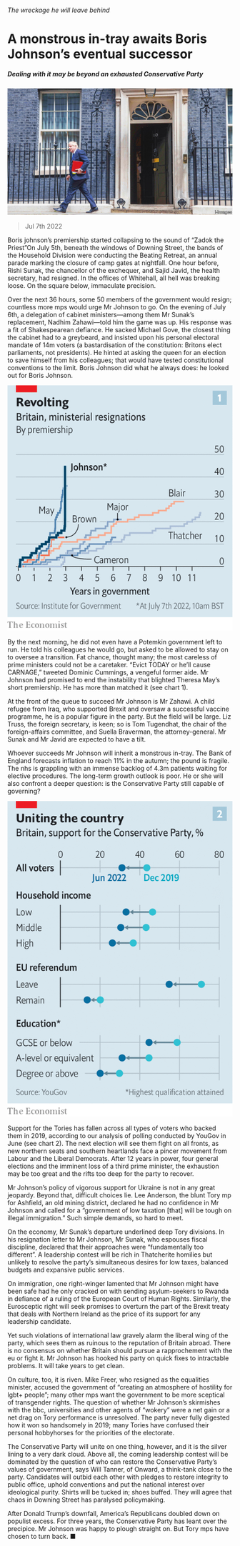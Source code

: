 ###### The wreckage he will leave behind

# A monstrous in-tray awaits Boris Johnson’s eventual successor 

##### Dealing with it may be beyond an exhausted Conservative Party 

![image](images/20220709_BRP003.jpg) 

> Jul 7th 2022 

Boris johnson’s premiership started collapsing to the sound of “Zadok the Priest”On July 5th, beneath the windows of Downing Street, the bands of the Household Division were conducting the Beating Retreat, an annual parade marking the closure of camp gates at nightfall. One hour before, Rishi Sunak, the chancellor of the exchequer, and Sajid Javid, the health secretary, had resigned. In the offices of Whitehall, all hell was breaking loose. On the square below, immaculate precision. 

Over the next 36 hours, some 50 members of the government would resign; countless more mps would urge Mr Johnson to go. On the evening of July 6th, a delegation of cabinet ministers—among them Mr Sunak’s replacement, Nadhim Zahawi—told him the game was up. His response was a fit of Shakespearean defiance. He sacked Michael Gove, the closest thing the cabinet had to a greybeard, and insisted upon his personal electoral mandate of 14m voters (a bastardisation of the constitution: Britons elect parliaments, not presidents). He hinted at asking the queen for an election to save himself from his colleagues; that would have tested constitutional conventions to the limit. Boris Johnson did what he always does: he looked out for Boris Johnson. 

![image](images/20220709_BRC108.png) 


By the next morning, he did not even have a Potemkin government left to run. He told his colleagues he would go, but asked to be allowed to stay on to oversee a transition. Fat chance, thought many; the most careless of prime ministers could not be a caretaker. “Evict TODAY or he’ll cause CARNAGE,” tweeted Dominic Cummings, a vengeful former aide. Mr Johnson had promised to end the instability that blighted Theresa May’s short premiership. He has more than matched it (see chart 1). 

At the front of the queue to succeed Mr Johnson is Mr Zahawi. A child refugee from Iraq, who supported Brexit and oversaw a successful vaccine programme, he is a popular figure in the party. But the field will be large. Liz Truss, the foreign secretary, is keen; so is Tom Tugendhat, the chair of the foreign-affairs committee, and Suella Braverman, the attorney-general. Mr Sunak and Mr Javid are expected to have a tilt.

Whoever succeeds Mr Johnson will inherit a monstrous in-tray. The Bank of England forecasts inflation to reach 11% in the autumn; the pound is fragile. The nhs is grappling with an immense backlog of 4.3m patients waiting for elective procedures. The long-term growth outlook is poor. He or she will also confront a deeper question: is the Conservative Party still capable of governing? 

![image](images/20220709_BRC110.png) 


Support for the Tories has fallen across all types of voters who backed them in 2019, according to our analysis of polling conducted by YouGov in June (see chart 2). The next election will see them fight on all fronts, as new northern seats and southern heartlands face a pincer movement from Labour and the Liberal Democrats. After 12 years in power, four general elections and the imminent loss of a third prime minister, the exhaustion may be too great and the rifts too deep for the party to recover.

Mr Johnson’s policy of vigorous support for Ukraine is not in any great jeopardy. Beyond that, difficult choices lie. Lee Anderson, the blunt Tory mp for Ashfield, an old mining district, declared he had no confidence in Mr Johnson and called for a “government of low taxation [that] will be tough on illegal immigration.” Such simple demands, so hard to meet.

On the economy, Mr Sunak’s departure underlined deep Tory divisions. In his resignation letter to Mr Johnson, Mr Sunak, who espouses fiscal discipline, declared that their approaches were “fundamentally too different”. A leadership contest will be rich in Thatcherite homilies but unlikely to resolve the party’s simultaneous desires for low taxes, balanced budgets and expansive public services. 

On immigration, one right-winger lamented that Mr Johnson might have been safe had he only cracked on with sending asylum-seekers to Rwanda in defiance of a ruling of the European Court of Human Rights. Similarly, the Eurosceptic right will seek promises to overturn the part of the Brexit treaty that deals with Northern Ireland as the price of its support for any leadership candidate. 

Yet such violations of international law gravely alarm the liberal wing of the party, which sees them as ruinous to the reputation of Britain abroad. There is no consensus on whether Britain should pursue a rapprochement with the eu or fight it. Mr Johnson has hooked his party on quick fixes to intractable problems. It will take years to get clean. 

On culture, too, it is riven. Mike Freer, who resigned as the equalities minister, accused the government of “creating an atmosphere of hostility for lgbt+ people”; many other mps want the government to be more sceptical of transgender rights. The question of whether Mr Johnson’s skirmishes with the bbc, universities and other agents of “wokery” were a net gain or a net drag on Tory performance is unresolved. The party never fully digested how it won so handsomely in 2019; many Tories have confused their personal hobbyhorses for the priorities of the electorate. 

The Conservative Party will unite on one thing, however, and it is the silver lining to a very dark cloud. Above all, the coming leadership contest will be dominated by the question of who can restore the Conservative Party’s values of government, says Will Tanner, of Onward, a think-tank close to the party. Candidates will outbid each other with pledges to restore integrity to public office, uphold conventions and put the national interest over ideological purity. Shirts will be tucked in; shoes buffed. They will agree that chaos in Downing Street has paralysed policymaking. 

After Donald Trump’s downfall, America’s Republicans doubled down on populist excess. For three years, the Conservative Party has leant over the precipice. Mr Johnson was happy to plough straight on. But Tory mps have chosen to turn back. ■

